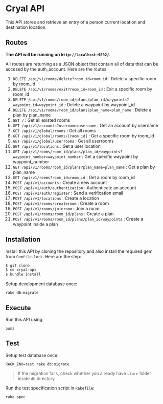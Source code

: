 # Cryal API

This API stores and retrieve an entry of a person current location and destination location.

## Routes
**The API will be running on `http://localhost:9292/`.** 

All routes are returning as a JSON object that contain all of data that can be accesed by the auth_account. Here are the routes:

1. `DELETE /api/v1/rooms/delete?room_id=room_id` : Delete a specific room by room_id
2. `DELETE /api/v1/rooms/exit?room_id=room_id` : Exit a specific room by room_id
3. `DELETE /api/v1/rooms/room_id/plans/plan_id/waypoints?waypoint_id=waypoint_id` : Delete a waypoint by waypoint_id
4. `DELETE /api/v1/rooms/room_id/plans?plan_name=plan_name` : Delete a plan by plan_name
5. `GET /` : Get all existed rooms
6. `GET /api/v1/accounts?username=username` : Get an account by username
7. `GET /api/v1/global/rooms` : Get all rooms
8. `GET /api/v1/global/rooms/[room_id]` : Get a specific room by room_id
9. `GET /api/v1/global/userrooms` : Get all userrooms
10. `GET /api/v1/locations` : Get a user location
11. `GET /api/v1/rooms/room_id/plans/plan_id/waypoints?waypoint_number=waypoint_number` : Get a specific waypoint by waypoint_number
12. `GET /api/v1/rooms/room_id/plans?plan_name=plan_name` : Get a plan by plan_name
13. `GET /api/v1/rooms?room_id=room_id` : Get a room by room_id
14. `POST /api/v1/accounts` : Create a new account
15. `POST /api/v1/auth/authentication` : Authenticate an account
16. `POST /api/v1/auth/register` : Send a verification email
17. `POST /api/v1/locations` : Create a location
18. `POST /api/v1/rooms/createroom` : Create a room
19. `POST /api/v1/rooms/joinroom` : Join a room
20. `POST /api/v1/rooms/room_id/plans` : Create a plan
21. `POST /api/v1/rooms/room_id/plans/plan_id/waypoints` : Create a waypoint inside a plan

## Installation
Install this API by cloning the repository and also install the required gem from `Gemfile.lock`. Here are the step:

```bash
$ git clone
$ cd cryal-api
$ bundle install
```
Setup development database once:

```shell
rake db:migrate
```

## Execute

Run this API using:

```shell
puma
```

## Test

Setup test database once:

```shell
RACK_ENV=test rake db:migrate
```
> If the migration fails, check whether you already have `store` folder inside `db` directory

Run the test specification script in `Rakefile`:

```shell
rake spec
```
